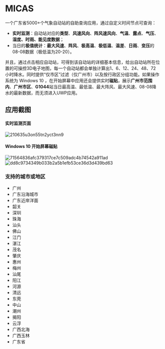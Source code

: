 # MICAS

一个广东省5000+个气象自动站的自助查询应用，通过自定义时间节点可查询：

- **实时监测**：自动站对应的**类型**、**风速风向**、**阵风速风向**、**气温**、**露点**、**气压**、**湿度、**时雨**、**能见度**数据**；
- 当日的**极值统计**：**最大风速**、**阵风**、**极高温**、**极低温**、**温差**、**日雨**、**变压**的08-08数据（极低温为20-20）。

并且，通过点击相应自动站，可得到该自动站的详细基本信息，给出自动站所在位置的可操控3D电子地图，每一个自动站都会单独计算出1、6、12、24、48、72小时降水。同时提供“仅市区”过滤（仅广州市）以及按行政区分组功能。如果操作系统为 Windows 10 ，在开始屏幕中应用还会提供实时**磁贴**，展示**广州市范围内**、**广州市区**、**G1044**站当日最高温、最低温、最大阵风、最大风速、08-08降水的最新数据，而无须进入UWP应用。

## 应用截图
#### 实时监测页面
![210635u3on55tn2yct3nn9](https://github.com/user-attachments/assets/e2165d50-70dc-4bea-89ed-052eef3e250c)
#### Windows 10 开始屏幕磁贴
![71564836afc379317ce7c509adc4b74542a911ad](https://github.com/user-attachments/assets/5d10124b-5a31-4f6a-84c4-9122eced91ed)
![dd8c9734349b033b2a5b1efb53ce36d3d439bd63](https://github.com/user-attachments/assets/7a9d237b-c89b-4939-baa4-372f7a583437)

### 支持的城市或地区
- 广州
- 广东沿海城市
- 广东近岸洋面
- 韶关
- 深圳
- 珠海
- 汕头
- 佛山
- 江门
- 湛江
- 茂名
- 肇庆
- 惠州
- 梅州
- 汕尾
- 阳江
- 河源
- 清远
- 东莞
- 中山
- 潮州
- 揭阳
- 云浮
- 广西北海
- 广西玉林
- 广东省

